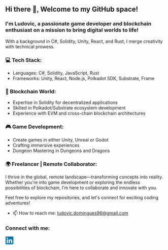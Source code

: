 ## Hi there 👋, Welcome to my GitHub space!
### I'm Ludovic, a passionate game developer and blockchain enthusiast on a mission to bring digital worlds to life!

With a background in C#, Solidity, Unity, React, and Rust, I merge creativity with technical prowess.

###  💻 Tech Stack:
- Languages: C#, Solidity, JavaScript, Rust
- Frameworks: Unity, React, Node.js, Polkadot SDK, Substrate, Frame

###  🔗 Blockchain World:
- Expertise in Solidity for decentralized applications
- Skilled in Polkadot/Substrate ecosystem development
- Experience with EVM and cross-chain blockchain architectures
  
###  🎮 Game Development:
- Create games in either Unity, Unreal or Godot
- Crafting immersive experiences
- Dungeon Mastering in Dungeons and Dragons

###  🌍 Freelancer | Remote Collaborator:
I thrive in the global, remote landscape—transforming concepts into reality. Whether you're into game development or exploring the endless possibilities of blockchain, I’m here to collaborate and innovate with you.

Feel free to explore my repositories, and let's connect for exciting coding adventures!
- 📫 How to reach me: ludovic.domingues96@gmail.com



### Connect with me:

[<img align="left" alt="linkedin" width="26px" src="https://github.com/devicons/devicon/blob/master/icons/linkedin/linkedin-original.svg" style="padding-right:10px;" />](https://www.linkedin.com/in/ludovicdomingues/)
